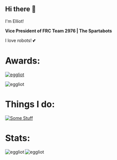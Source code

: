 ## Hi there 👋

I'm Elliot!

**Vice President of FRC Team 2976 | The Spartabots**

I love robots! 💕

# Awards:
<p align="left"> <a href="https://github.com/eggliot"><img src="https://github-profile-trophy.vercel.app/?username=eggliot&theme=discord" alt="eggliot" /></a> </p>
<p align="left"> <img src="https://komarev.com/ghpvc/?username=eggliot&color=blueviolet" alt="eggliot" /> </p>

 
# Things I do:

[![Some Stuff](https://skillicons.dev/icons?i=ai,arduino,arch,bash,blender,git,github,idea,java,linux,npm,ps,py,react,ubuntu,vscode&theme=dark)](https://github.com/eggliot)

# Stats:
<p><img align="left" src="https://github-readme-stats.vercel.app/api?username=eggliot&show_icons=true&locale=en&theme=dark" alt="eggliot" /></p>
<p><img align="left" src="https://github-readme-streak-stats.herokuapp.com/?user=eggliot&theme=dark" alt="eggliot" /></p>
